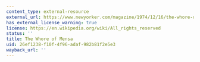```yaml
---
content_type: external-resource
external_url: https://www.newyorker.com/magazine/1974/12/16/the-whore-of-mensa
has_external_license_warning: true
license: https://en.wikipedia.org/wiki/All_rights_reserved
status: ''
title: The Whore of Mensa
uid: 26ef1238-f10f-4f96-adaf-982b81f2e5e3
wayback_url: ''
---
```

